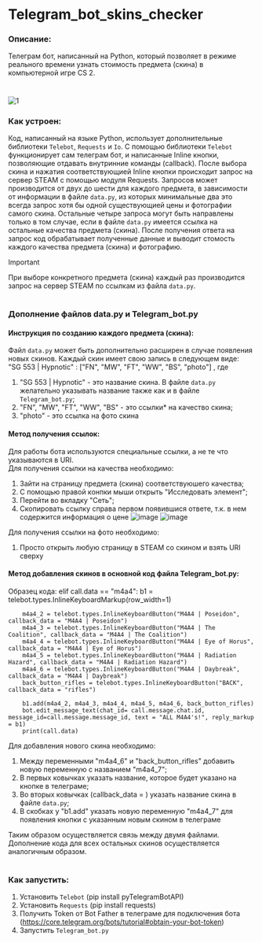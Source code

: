# Telegram_bot_skins_checker

### Описание:
Телеграм бот, написанный на Python, который позволяет в режиме реального времени узнать стоимость предмета (скина) в компьютерной игре CS 2.
#

![1](https://github.com/user-attachments/assets/b1ba7643-e195-4410-a9c1-f9d130d573f5)


### Как устроен:
Код, написанный на языке Python, использует дополнительные библиотеки `Telebot`, `Requests` и `Io`. С помощью библиотеки `Telebot` функционирует сам телеграм бот, и написанные Inline кнопки, позволяющие отдавать внутринние команды (callback). После выбора скина и нажатия соответствующией Inline кнопки происходит запрос на сервер STEAM с помощью модуля Requests. Запросов может производится от двух до шести для каждого предмета, в зависимости от информации в файле `data.py`, из которых минимальные два это всегда запрос хотя бы одной существующией цены и фотографии самого скина. Остальные четыре запроса могут быть направлены только в том случае, если в файле `data.py` имеется ссылка на остальные качества предмета (скина). После получения ответа на запрос код обрабатывает полученные данные и выводит стомость каждого качества предмета (скина) и фотографию.  
> [!IMPORTANT]
> При выборе конкретного предмета (скина) каждый раз производится запрос на сервер STEAM по ссылкам из файла `data.py`.
#

### Дополнение файлов data.py и Telegram_bot.py
#### Инструкция по созданию каждого предмета (скина): #
Файл `data.py` может быть дополнительно расширен в случае появления новых скинов. Каждый скин имеет свою запись в следующем виде:  
"SG 553 | Hypnotic" : ["FN", "MW", "FT", "WW", "BS", "photo"]   , где
1. "SG 553 | Hypnotic" - это название скина. В файле `data.py` желательно указывать название также как и в файле `Telegram_bot.py`;
2. "FN", "MW", "FT", "WW", "BS" - это ссылки* на качество скина;
3. "photo" - это ссылка на фото скина
#### Метод получения ссылок: #
Для работы бота используются специальные ссылки, а не те что указываются в URI.  
Для получения ссылки на качества необходимо:
1. Зайти на страницу предмета (скина) соответствуюшего качества;
2. С помощью правой конпки мыши открыть "Исследовать элемент";
3. Перейти во вкладку "Сеть";
4. Скопировать ссылку справа первом появившися ответе, т.к. в нем содержится информация о цене
![image](https://github.com/user-attachments/assets/954732a9-fb27-4ee1-9609-c9194348cfa6)
![image](https://github.com/user-attachments/assets/4bc28d78-7c11-4a23-bc6a-8164a6b2e373)  

Для получения ссылки на фото необходимо:
1. Просто открыть любую страницу в STEAM со скином и взять URI сверху
#### Метод добавления скинов в основной код файла Telegram_bot.py: #
Образец кода:
    elif call.data == "m4a4":
        b1 = telebot.types.InlineKeyboardMarkup(row_width=1)

        m4a4_2 = telebot.types.InlineKeyboardButton("M4A4 | Poseidon", callback_data = "M4A4 | Poseidon")
        m4a4_3 = telebot.types.InlineKeyboardButton("M4A4 | The Coalition", callback_data = "M4A4 | The Coalition")
        m4a4_4 = telebot.types.InlineKeyboardButton("M4A4 | Eye of Horus", callback_data = "M4A4 | Eye of Horus")
        m4a4_5 = telebot.types.InlineKeyboardButton("M4A4 | Radiation Hazard", callback_data = "M4A4 | Radiation Hazard")
        m4a4_6 = telebot.types.InlineKeyboardButton("M4A4 | Daybreak", callback_data = "M4A4 | Daybreak")
        back_button_rifles = telebot.types.InlineKeyboardButton("BACK", callback_data = "rifles")

        b1.add(m4a4_2, m4a4_3, m4a4_4, m4a4_5, m4a4_6, back_button_rifles)
        bot.edit_message_text(chat_id= call.message.chat.id, message_id=call.message.message_id, text = "ALL M4A4's!", reply_markup = b1)
        print(call.data)

Для добавления нового скина необходимо:
1. Между переменными "m4a4_6" и "back_button_rifles" добавить новую переменную с названием "m4a4_7";
2. В первых ковычках указать название, которое будет указано на кнопке в телеграме;
3. Во вторых ковычках (callback_data = ) указать название скина в файле `data.py`;
4. В скобках у "b1.add" указать новую переменную "m4a4_7" для появления кнопки с указанным новым скином в телеграме  

Таким образом осуществляется связь между двумя файлами. Дополнение кода для всех остальных скинов осуществляется аналогичным образом.
#


### Как запустить:
1. Установить `Telebot` (pip install pyTelegramBotAPI)  
2. Установить `Requests` (pip install requests)  
3. Получить Token от Bot Father в телеграме для подключения бота (https://core.telegram.org/bots/tutorial#obtain-your-bot-token)  
4. Запустить `Telegram_bot.py`  
#
